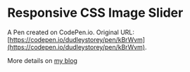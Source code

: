 # Responsive CSS Image Slider

A Pen created on CodePen.io. Original URL: [https://codepen.io/dudleystorey/pen/kBrWvm](https://codepen.io/dudleystorey/pen/kBrWvm).

More details on [my blog](http://thenewcode.com/627/Make-A-Responsive-CSS3-Image-Slider)